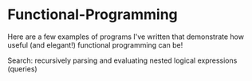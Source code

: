 # Functional-Programming

Here are a few examples of programs I've written that demonstrate
how useful (and elegant!) functional programming can be! 

Search: recursively parsing and evaluating nested logical expressions (queries)
